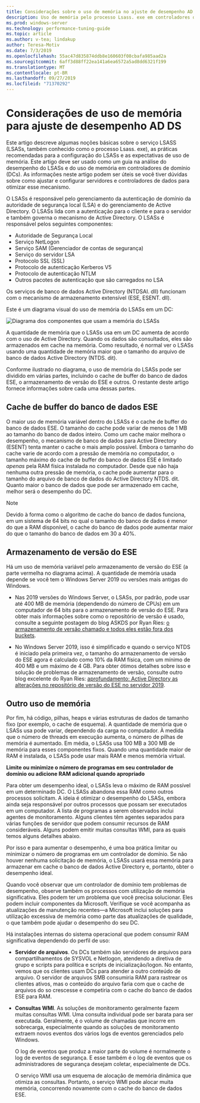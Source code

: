 ```yaml
---
title: Considerações sobre o uso de memória no ajuste de desempenho AD DS
description: Uso de memória pelo processo Lsass. exe em controladores de domínio que executam o Windows Server 2012 R2, 2016 e 2019.
ms.prod: windows-server
ms.technology: performance-tuning-guide
ms.topic: article
ms.author: v-tea; lindakup
author: Teresa-Motiv
ms.date: 7/3/2019
ms.openlocfilehash: 55ac47d835874ddb8e160603f08cbafa985aad2a
ms.sourcegitcommit: 6aff3d88ff22ea141a6ea6572a5ad8dd6321f199
ms.translationtype: MT
ms.contentlocale: pt-BR
ms.lasthandoff: 09/27/2019
ms.locfileid: "71370292"
---
```

# <a name="memory-usage-considerations-for-ad-ds-performance-tuning"></a>Considerações de uso de memória para ajuste de desempenho AD DS

Este artigo descreve algumas noções básicas sobre o serviço LSASS (LSASs, também conhecido como o processo Lsass. exe), as práticas recomendadas para a configuração do LSASs e as expectativas de uso de memória. Este artigo deve ser usado como um guia na análise do desempenho do LSASs e do uso de memória em controladores de domínio (DCs). As informações neste artigo podem ser úteis se você tiver dúvidas sobre como ajustar e configurar servidores e controladores de dados para otimizar esse mecanismo.  

O LSASs é responsável pelo gerenciamento da autenticação de domínio da autoridade de segurança local (LSA) e do gerenciamento de Active Directory. O LSASs lida com a autenticação para o cliente e para o servidor e também governa o mecanismo de Active Directory. O LSASs é responsável pelos seguintes componentes:  

- Autoridade de Segurança Local
- Serviço NetLogon
- Serviço SAM (Gerenciador de contas de segurança)
- Serviço do servidor LSA
- Protocolo SSL (SSL)
- Protocolo de autenticação Kerberos V5
- Protocolo de autenticação NTLM
- Outros pacotes de autenticação que são carregados no LSA

Os serviços de banco de dados Active Directory (NTDSAI. dll) funcionam com o mecanismo de armazenamento extensível (ESE, ESENT. dll).

Este é um diagrama visual do uso de memória do LSASs em um DC:

![Diagrama dos componentes que usam a memória do LSASs](media/domain-controller-lsass-memory-usage.png)  

A quantidade de memória que o LSASs usa em um DC aumenta de acordo com o uso de Active Directory. Quando os dados são consultados, eles são armazenados em cache na memória. Como resultado, é normal ver o LSASs usando uma quantidade de memória maior que o tamanho do arquivo de banco de dados Active Directory (NTDS. dit).

Conforme ilustrado no diagrama, o uso de memória do LSASs pode ser dividido em várias partes, incluindo o cache de buffer do banco de dados ESE, o armazenamento de versão do ESE e outros. O restante deste artigo fornece informações sobre cada uma dessas partes.

## <a name="ese-database-buffer-cache"></a>Cache de buffer do banco de dados ESE  
O maior uso de memória variável dentro do LSASs é o cache de buffer do banco de dados ESE. O tamanho do cache pode variar de menos de 1 MB ao tamanho do banco de dados inteiro. Como um cache maior melhora o desempenho, o mecanismo de banco de dados para Active Directory (ESENT) tenta manter o cache o mais amplo possível. Embora o tamanho do cache varie de acordo com a pressão de memória no computador, o tamanho máximo do cache de buffer do banco de dados ESE é limitado *apenas* pela RAM física instalada no computador. Desde que não haja nenhuma outra pressão de memória, o cache pode aumentar para o tamanho do arquivo de banco de dados do Active Directory NTDS. dit. Quanto maior o banco de dados que pode ser armazenado em cache, melhor será o desempenho do DC.  
  
> [!NOTE]
> Devido à forma como o algoritmo de cache do banco de dados funciona, em um sistema de 64 bits no qual o tamanho do banco de dados é menor do que a RAM disponível, o cache do banco de dados pode aumentar maior do que o tamanho do banco de dados em 30 a 40%.

## <a name="ese-version-store"></a>Armazenamento de versão do ESE

Há um uso de memória variável pelo armazenamento de versão do ESE (a parte vermelha no diagrama acima). A quantidade de memória usada depende se você tem o Windows Server 2019 ou versões mais antigas do Windows.

- Nas 2019 versões do Windows Server, o LSASs, por padrão, pode usar até 400 MB de memória (dependendo do número de CPUs) em um computador de 64 bits para o armazenamento de versão do ESE. Para obter mais informações sobre como o repositório de versão é usado, consulte a seguinte postagem do blog ASKDS por Ryan Ries: [o armazenamento de versão chamado e todos eles estão fora dos buckets](https://techcommunity.microsoft.com/t5/Ask-the-Directory-Services-Team/The-Version-Store-Called-and-They-8217-re-All-Out-of-Buckets/ba-p/400415).

- No Windows Server 2019, isso é simplificado e quando o serviço NTDS é iniciado pela primeira vez, o tamanho do armazenamento de versão do ESE agora é calculado como 10% da RAM física, com um mínimo de 400 MB e um máximo de 4 GB. Para obter ótimos detalhes sobre isso e solução de problemas de armazenamento de versão, consulte outro blog excelente do Ryan Ries: [aprofundamento: Active Directory as alterações no repositório de versão do ESE no servidor 2019](https://techcommunity.microsoft.com/t5/Ask-the-Directory-Services-Team/Deep-Dive-Active-Directory-ESE-Version-Store-Changes-in-Server/ba-p/400510).

## <a name="other-memory-use"></a>Outro uso de memória

Por fim, há código, pilhas, heaps e várias estruturas de dados de tamanho fixo (por exemplo, o cache de esquema). A quantidade de memória que o LSASs usa pode variar, dependendo da carga no computador. À medida que o número de threads em execução aumenta, o número de pilhas de memória é aumentado. Em média, o LSASs usa 100 MB a 300 MB de memória para esses componentes fixos. Quando uma quantidade maior de RAM é instalada, o LSASs pode usar mais RAM e menos memória virtual.

**Limite ou minimize o número de programas em seu controlador de domínio ou adicione RAM adicional quando apropriado**

Para obter um desempenho ideal, o LSASs leva o máximo de RAM possível em um determinado DC. O LSASs abandona essa RAM como outros processos solicitam. A ideia é otimizar o desempenho do LSASs, embora ainda seja responsável por outros processos que possam ser executados em um computador. A lista de programas a serem observados inclui agentes de monitoramento. Alguns clientes têm agentes separados para várias funções de servidor que podem consumir recursos de RAM consideráveis. Alguns podem emitir muitas consultas WMI, para as quais temos alguns detalhes abaixo.

Por isso e para aumentar o desempenho, é uma boa prática limitar ou minimizar o número de programas em um controlador de domínio. Se não houver nenhuma solicitação de memória, o LSASs usará essa memória para armazenar em cache o banco de dados Active Directory e, portanto, obter o desempenho ideal.

Quando você observar que um controlador de domínio tem problemas de desempenho, observe também os processos com utilização de memória significativa. Eles podem ter um problema que você precisa solucionar. Eles podem incluir componentes da Microsoft. Verifique se você acompanha as atualizações de manutenção recentes&mdash;a Microsoft inclui soluções para utilização excessiva de memória como parte das atualizações de qualidade, o que também pode ajudar o desempenho do seu DC.

Há instalações internas do sistema operacional que podem consumir RAM significativa dependendo do perfil de uso:

- **Servidor de arquivos**. Os DCs também são servidores de arquivos para compartilhamentos de SYSVOL e Netlogon, atendendo a diretiva de grupo e scripts para política e scripts de inicialização/logon.
  No entanto, vemos que os clientes usam DCs para atender a outro conteúdo de arquivo. O servidor de arquivos SMB consumiria RAM para rastrear os clientes ativos, mas o conteúdo do arquivo faria com que o cache de arquivos do so crescesse e competiria com o cache do banco de dados ESE para RAM.  

- **Consultas WMI**. As soluções de monitoramento geralmente fazem muitas consultas WMI. Uma consulta individual pode ser barata para ser executada. Geralmente, é o volume de chamadas que incorre em sobrecarga, especialmente quando as soluções de monitoramento extraem novos eventos dos vários logs de eventos gerenciados pelo Windows.  

  O log de eventos que produz a maior parte do volume é normalmente o log de eventos de segurança. E esse também é o log de eventos que os administradores de segurança desejam coletar, especialmente de DCs.  

  O serviço WMI usa um esquema de alocação de memória dinâmica que otimiza as consultas. Portanto, o serviço WMI pode alocar muita memória, concorrendo novamente com o cache do banco de dados ESE.  
